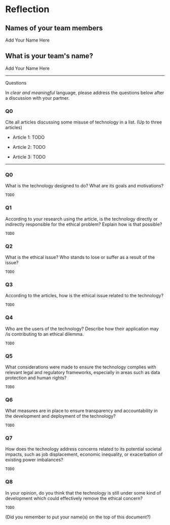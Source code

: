 # Reflection

## Names of your team members

Add Your Name Here

## What is your team's name?

Add Your Name Here

---

Questions

In _clear and meaningful_ language, please address the questions below after a discussion with your partner.

### Q0

Cite all articles discussing some misuse of technology in a list. (Up to three articles)

+ Article 1: TODO

+ Article 2: TODO

+ Article 3: TODO

---
### Q0

What is the technology designed to do? What are its goals and motivations?

```
TODO
```

### Q1

According to your research using the article, is the technology directly or indirectly responsible for the ethical problem? Explain how is that possible?

```
TODO
```

### Q2
What is the ethical issue? Who stands to lose or suffer as a result of the issue?

```
TODO
```

### Q3

According to the articles, how is the ethical issue related to the technology?

```
TODO
```

### Q4

Who are the users of the technology? Describe how their application may /is contributing to an ethical dilemma.

```
TODO
```

### Q5

What considerations were made to ensure the technology complies with relevant legal and regulatory frameworks, especially in areas such as data protection and human rights?

```
TODO
```

### Q6

What measures are in place to ensure transparency and accountability in the development and deployment of the technology?

```
TODO
```

### Q7

How does the technology address concerns related to its potential societal impacts, such as job displacement, economic inequality, or exacerbation of existing power imbalances?

```
TODO
```

### Q8

In your opinion, do you think that the technology is still under some kind of development which could effectively remove the ethical concern?

```
TODO
```

(Did you remember to put your name(s) on the top of this document?)
